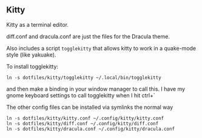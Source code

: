 ## Kitty

Kitty as a terminal editor.

diff.conf and dracula.conf are just the files for the Dracula theme.

Also includes a script `togglekitty` that allows kitty to work in a quake-mode style (like yakuake).

To install togglekitty:

```
ln -s dotfiles/kitty/togglekitty ~/.local/bin/togglekitty
```

and then make a binding in your window manager to call this. I have my gnome keyboard settings to call togglekitty when I hit ctrl+\`

The other config files can be installed via symlinks the normal way

```
ln -s dotfiles/kitty/kitty.conf ~/.config/kitty/kitty.conf
ln -s dotfiles/kitty/diff.conf ~/.config/kitty/diff.conf
ln -s dotfiles/kitty/dracula.conf ~/.config/kitty/dracula.conf
```
